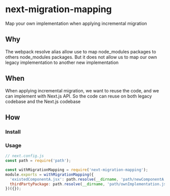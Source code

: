 # next-migration-mapping

Map your own implementation when applying incremental migration

## Why

The webpack resolve alias allow use to map node_modules packages to others node_modules packages.
But it does not allow us to map our own legacy implementation to another new implementation

## When

When applying incremental migration, we want to reuse the code, and we can implement with Next.js API.
So the code can reuse on both legacy codebase and the Next.js codebase

## How

### Install

### Usage

```js
// next.config.js
const path = require('path');

const withMigrationMapping = require('next-migration-mapping');
module.exports = withMigrationMapping({
  'existedComponentA.jsx': path.resolve(__dirname, 'path/newComponentA.jsx'),
  thirdPartyPackage: path.resolve(__dirname, 'path/ownImplementation.js'),
})({});
```
